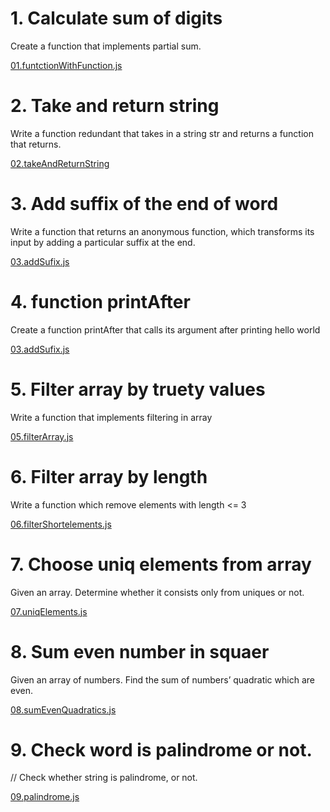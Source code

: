 # 1. Calculate sum of digits

Create a function that implements partial sum.

[01.funtctionWithFunction.js](01.funtctionWithFunction.js)

# 2. Take and return string

Write a function redundant that takes in a string str and returns a function that returns.

[02.takeAndReturnString](02.takeAndReturnString)

# 3. Add suffix of the end of word

Write a function that returns an anonymous function, which transforms its input by adding a
particular suffix at the end.

[03.addSufix.js](03.addSufix.js)

# 4. function printAfter

Create a function printAfter that calls its argument after printing hello world

[03.addSufix.js](03.addSufix.js)

# 5. Filter array by truety values

Write a function that implements filtering in array

[05.filterArray.js](05.filterArray.js)

# 6. Filter array by length

Write a function which remove elements with length <= 3

[06.filterShortelements.js](06.filterShortelements.js)

# 7. Choose uniq elements from array

Given an array. Determine whether it consists only from uniques or not.

[07.uniqElements.js](07.uniqElements.js)

# 8. Sum even number in squaer

Given an array of numbers. Find the sum of numbersʼ quadratic which are even.

[08.sumEvenQuadratics.js](08.sumEvenQuadratics.js)

# 9. Check word is palindrome or not.

// Check whether string is palindrome, or not.

[09.palindrome.js](09.palindrome.js)
